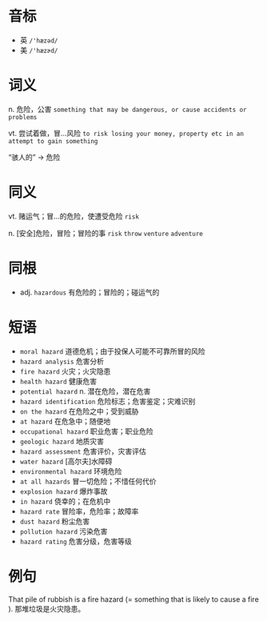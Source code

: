 # 音标

- 英 `/'hæzəd/`
- 美 `/'hæzɚd/`

# 词义

n. 危险，公害
`something that may be dangerous, or cause accidents or problems`

vt. 尝试着做，冒…风险
`to risk losing your money, property etc in an attempt to gain something`



“骇人的” → 危险

# 同义

vt. 赌运气；冒…的危险，使遭受危险
`risk`

n. [安全]危险，冒险；冒险的事
`risk` `throw` `venture` `adventure`

# 同根

- adj. `hazardous` 有危险的；冒险的；碰运气的

# 短语

- `moral hazard` 道德危机；由于投保人可能不可靠所冒的风险
- `hazard analysis` 危害分析
- `fire hazard` 火灾；火灾隐患
- `health hazard` 健康危害
- `potential hazard` n. 潜在危险，潜在危害
- `hazard identification` 危险标志；危害鉴定；灾难识别
- `on the hazard` 在危险之中；受到威胁
- `at hazard` 在危急中；随便地
- `occupational hazard` 职业危害；职业危险
- `geologic hazard` 地质灾害
- `hazard assessment` 危害评价，灾害评估
- `water hazard` [高尔夫]水障碍
- `environmental hazard` 环境危险
- `at all hazards` 冒一切危险；不惜任何代价
- `explosion hazard` 爆炸事故
- `in hazard` 侥幸的；在危机中
- `hazard rate` 冒险率，危险率；故障率
- `dust hazard` 粉尘危害
- `pollution hazard` 污染危害
- `hazard rating` 危害分级，危害等级

# 例句

That pile of rubbish is a fire hazard (= something that is likely to cause a fire ).
那堆垃圾是火灾隐患。


